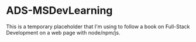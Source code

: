 # ADS-MSDevLearning

This is a temporary placeholder that I'm using to follow a book on Full-Stack Development on a web page with node/npm/js.
